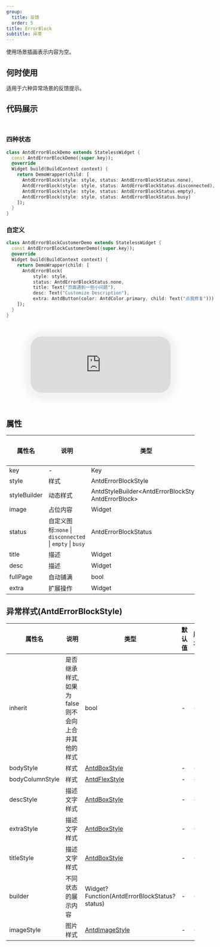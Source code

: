 ```yaml
---
group:
  title: 反馈
  order: 5
title: ErrorBlock
subtitle: 异常
---
```

使用场景插画表示内容为空。
## 何时使用
适用于六种异常场景的反馈提示。

## 代码展示

<div class='preview-container'>
<div>

### 四种状态


```dart
class AntdErrorBlockDemo extends StatelessWidget {
  const AntdErrorBlockDemo({super.key});
  @override
  Widget build(BuildContext context) {
    return DemoWrapper(child: [
      AntdErrorBlock(style: style, status: AntdErrorBlockStatus.none),
      AntdErrorBlock(style: style, status: AntdErrorBlockStatus.disconnected),
      AntdErrorBlock(style: style, status: AntdErrorBlockStatus.empty),
      AntdErrorBlock(style: style, status: AntdErrorBlockStatus.busy)
    ]);
  }
}

```

### 自定义


```dart
class AntdErrorBlockCustomerDemo extends StatelessWidget {
  const AntdErrorBlockCustomerDemo({super.key});
  @override
  Widget build(BuildContext context) {
    return DemoWrapper(child: [
      AntdErrorBlock(
          style: style,
          status: AntdErrorBlockStatus.none,
          title: Text("页面遇到一些小问题"),
          desc: Text("Customize Description"),
          extra: AntdButton(color: AntdColor.primary, child: Text("点我修复")))
    ]);
  }
}

```

</div>
<div class='phone-preview'>
<iframe src='http://localhost:49470/AntdErrorBlock'></iframe>
</div>
</div>

  <style>
.preview-container {
  display: flex;
  gap: 24px;
  margin: 32px 0;
  align-items: start;
}

.phone-preview {
  flex: 1;
  min-width: 375px;
  max-width: 375px;
  border: 10px solid #f3f3f3;
  border-radius: 40px;
  background: #fff;
  box-shadow: 0 4px 20px rgba(0, 0, 0, 0.08);
  overflow: hidden;
  height: 652px;
  width: 393px;
  position: sticky;
  top: 80px;
}

.phone-preview iframe {
  width: 100%;
  height: 100%;
  border: none;
}

.code-block {
  max-height: 100%;
  margin: 16px 0;
  overflow-y: scroll;
}

.dumi-default-source-code {
  margin: 0 !important;
}

.markdown .dumi-default-source-code >pre.prism-code {
  padding: 12px !important;
  font-size: 12px !important;
}

@media (max-width: 960px) {
  .preview-container {
    flex-direction: column;
  }
  
  .phone-preview {
    width: 100%;
    max-width: 375px;
    margin: 0 auto 24px;
    position: static;
  }
}

/* Dart 代码高亮主题 - 基于 VS Code 暗色主题优化 */
.prism-code {
  display: block;
  overflow-x: auto;
  padding: 1em;
  border-radius: 6px;
  font-family: 'Fira Code', 'Consolas', 'Monaco', monospace;
  font-size: 14px;
  line-height: 1.5;
  color: #d4d4d4;
  background: #1e1e1e;
}

/* 基础元素 */
.prism-code .hljs-keyword { color: #569cd6; font-weight: bold; }          /* 关键字 */
.prism-code .hljs-built_in { color: #4ec9b0; }                           /* 内置类型 */
.prism-code .hljs-type { color: #4ec9b0; }                               /* 类型声明 */
.prism-code .hljs-literal { color: #569cd6; }                            /* 字面量 */
.prism-code .hljs-number { color: #b5cea8; }                             /* 数字 */
.prism-code .hljs-string { color: #ce9178; }                             /* 字符串 */
.prism-code .hljs-comment { color: #6a9955; font-style: italic; }        /* 注释 */
.prism-code .hljs-meta { color: #9b9b9b; }                               /* 元信息 */

/* Dart 特有元素 */
.prism-code .hljs-constant { color: #4fc1ff; }                           /* const/final */
.prism-code .hljs-function { color: #dcdcaa; }                           /* 函数名 */
.prism-code .hljs-title.class_ { color: #4ec9b0; text-decoration: underline; } /* 类名 */
.prism-code .hljs-params { color: #9cdcfe; }                             /* 参数 */
.prism-code .hljs-variable { color: #9cdcfe; }                           /* 变量 */
.prism-code .hljs-annotation { color: #d4d4d4; background: #3a3a3a; }    /* 注解 */
.prism-code .hljs-punctuation { color: #d4d4d4; }                        /* 标点符号 */

/* 特殊增强 */
.prism-code .hljs-constructor { color: #c586c0; }                        /* 构造函数 */
.prism-code .hljs-named-parameter { color: #9cdcfe; font-style: italic; }/* 命名参数 */
.prism-code .hljs-generic { color: #4ec9b0; opacity: 0.8; }              /* 泛型符号 */
.prism-code .hljs-typedef { color: #4ec9b0; text-decoration: underline; }/* typedef */

/* 行号样式 (可选) */
.prism-code .hljs-ln-numbers {
  color: #858585;
  text-align: right;
  padding-right: 12px;
}
</style>

## 属性
| 属性名 | 说明 | 类型 | 默认值 | 版本 |
| --- | --- | --- | --- | --- |
| key | - | Key | - | - |
| style | 样式 | AntdErrorBlockStyle | - | - |
| styleBuilder | 动态样式 | AntdStyleBuilder&lt;AntdErrorBlockStyle, AntdErrorBlock&gt; | - | - |
| image | 占位内容 | Widget | - | - |
| status | 自定义图标:`none` \| `disconnected` \| `empty` \| `busy` | AntdErrorBlockStatus | - | - |
| title | 描述 | Widget | - | - |
| desc | 描述 | Widget | - | - |
| fullPage | 自动铺满 | bool | - | - |
| extra | 扩展操作 | Widget | - | - |


## 异常样式(AntdErrorBlockStyle) <a id='AntdErrorBlockStyle'></a>

| 属性名 | 说明 | 类型 | 默认值 | 版本 |
| --- | --- | --- | --- | --- |
| inherit | 是否继承样式,如果为false则不会向上合并其他的样式 | bool | - | - |
| bodyStyle | 样式 | [AntdBoxStyle](../components/antd-box/#AntdBoxStyle) | - | - |
| bodyColumnStyle | 样式 | [AntdFlexStyle](../components/antd-flex/#AntdFlexStyle) | - | - |
| descStyle | 描述文字样式 | [AntdBoxStyle](../components/antd-box/#AntdBoxStyle) | - | - |
| extraStyle | 描述文字样式 | [AntdBoxStyle](../components/antd-box/#AntdBoxStyle) | - | - |
| titleStyle | 描述文字样式 | [AntdBoxStyle](../components/antd-box/#AntdBoxStyle) | - | - |
| builder | 不同状态的展示内容 | Widget? Function(AntdErrorBlockStatus? status) | - | - |
| imageStyle | 图片样式 | [AntdImageStyle](../components/antd-image/#AntdImageStyle) | - | - |


